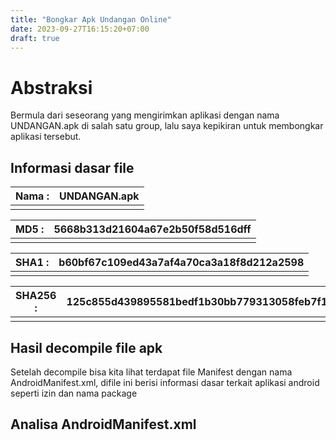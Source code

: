 ```yaml
---
title: "Bongkar Apk Undangan Online"
date: 2023-09-27T16:15:20+07:00
draft: true
---
```

# Abstraksi
Bermula dari seseorang yang mengirimkan aplikasi dengan nama UNDANGAN.apk di salah satu group, lalu saya kepikiran untuk membongkar aplikasi tersebut.
## Informasi dasar file
| Nama      : | UNDANGAN.apk | 
|--------|------|
|   |    | 

| MD5        : | 5668b313d21604a67e2b50f58d516dff | 
|--------|------|
|   |    | 

| SHA1        : | b60bf67c109ed43a7af4a70ca3a18f8d212a2598 | 
|--------|------|
|   |    | 

| SHA256       : | 125c855d439895581bedf1b30bb779313058feb7f114f32167d45d427f27fe0c | 
|--------|------|
|   |    | 

## Hasil decompile file apk
Setelah decompile bisa kita lihat terdapat file Manifest dengan nama AndroidManifest.xml, difile ini berisi informasi dasar terkait aplikasi android seperti izin dan nama package
## Analisa AndroidManifest.xml